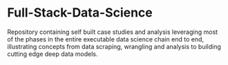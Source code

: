 # Full-Stack-Data-Science
Repository containing self built case studies and analysis leveraging most of the phases in the entire executable data science chain end to end, illustrating concepts from data scraping, wrangling and analysis to building cutting edge deep data models.
